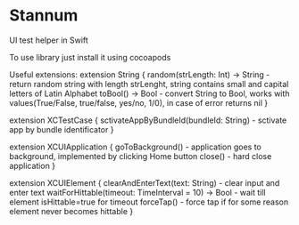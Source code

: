 # Stannum
UI test helper in Swift

To use library just install it using cocoapods

Useful extensions:
extension String {
  random(strLength: Int) -> String - return random string with length strLenght, string contains small and capital letters of Latin Alphabet
  toBool() -> Bool - convert String to Bool, works with values(True/False, true/false, yes/no, 1/0), in case of error returns nil
}

extension XCTestCase {
  sctivateAppByBundleId(bundleId: String) - sctivate app by bundle identificator
}

extension XCUIApplication {
  goToBackground() - application goes to background, implemented by clicking Home button
  close() - hard close application
}

extension XCUIElement {
  clearAndEnterText(text: String) - clear input and enter text
  waitForHittable(timeout: TimeInterval = 10) -> Bool - wait till element isHittable=true for timeout
  forceTap() - force tap if for some reason element never becomes hittable
}

